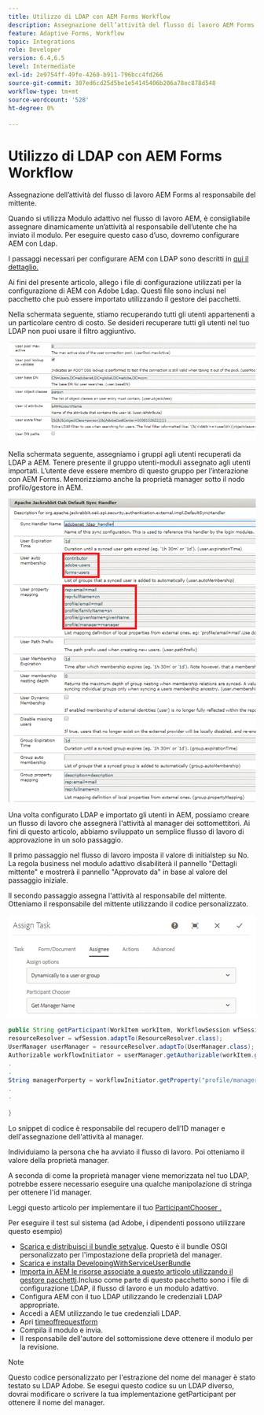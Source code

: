 ```yaml
---
title: Utilizzo di LDAP con AEM Forms Workflow
description: Assegnazione dell’attività del flusso di lavoro AEM Forms al responsabile del mittente
feature: Adaptive Forms, Workflow
topic: Integrations
role: Developer
version: 6.4,6.5
level: Intermediate
exl-id: 2e9754ff-49fe-4260-b911-796bcc4fd266
source-git-commit: 307ed6cd25d5be1e54145406b206a78ec878d548
workflow-type: tm+mt
source-wordcount: '528'
ht-degree: 0%

---
```


# Utilizzo di LDAP con AEM Forms Workflow

Assegnazione dell’attività del flusso di lavoro AEM Forms al responsabile del mittente.

Quando si utilizza Modulo adattivo nel flusso di lavoro AEM, è consigliabile assegnare dinamicamente un’attività al responsabile dell’utente che ha inviato il modulo. Per eseguire questo caso d’uso, dovremo configurare AEM con Ldap.

I passaggi necessari per configurare AEM con LDAP sono descritti in [qui il dettaglio.](https://helpx.adobe.com/experience-manager/6-5/sites/administering/using/ldap-config.html)

Ai fini del presente articolo, allego i file di configurazione utilizzati per la configurazione di AEM con Adobe Ldap. Questi file sono inclusi nel pacchetto che può essere importato utilizzando il gestore dei pacchetti.

Nella schermata seguente, stiamo recuperando tutti gli utenti appartenenti a un particolare centro di costo. Se desideri recuperare tutti gli utenti nel tuo LDAP non puoi usare il filtro aggiuntivo.

![Configurazione LDAP](assets/costcenterldap.gif)

Nella schermata seguente, assegniamo i gruppi agli utenti recuperati da LDAP a AEM. Tenere presente il gruppo utenti-moduli assegnato agli utenti importati. L’utente deve essere membro di questo gruppo per l’interazione con AEM Forms. Memorizziamo anche la proprietà manager sotto il nodo profilo/gestore in AEM.

![Synchandler](assets/synchandler.gif)

Una volta configurato LDAP e importato gli utenti in AEM, possiamo creare un flusso di lavoro che assegnerà l&#39;attività al manager dei sottomettitori. Ai fini di questo articolo, abbiamo sviluppato un semplice flusso di lavoro di approvazione in un solo passaggio.

Il primo passaggio nel flusso di lavoro imposta il valore di initialstep su No. La regola business nel modulo adattivo disabiliterà il pannello &quot;Dettagli mittente&quot; e mostrerà il pannello &quot;Approvato da&quot; in base al valore del passaggio iniziale.

Il secondo passaggio assegna l&#39;attività al responsabile del mittente. Otteniamo il responsabile del mittente utilizzando il codice personalizzato.

![Assegna attività](assets/assigntask.gif)

```java
public String getParticipant(WorkItem workItem, WorkflowSession wfSession, MetaDataMap arg2) throws WorkflowException{
resourceResolver = wfSession.adaptTo(ResourceResolver.class);
UserManager userManager = resourceResolver.adaptTo(UserManager.class);
Authorizable workflowInitiator = userManager.getAuthorizable(workItem.getWorkflow().getInitiator());
.
.
String managerPorperty = workflowInitiator.getProperty("profile/manager")[0].getString();
.
.

}
```

Lo snippet di codice è responsabile del recupero dell&#39;ID manager e dell&#39;assegnazione dell&#39;attività al manager.

Individuiamo la persona che ha avviato il flusso di lavoro. Poi otteniamo il valore della proprietà manager.

A seconda di come la proprietà manager viene memorizzata nel tuo LDAP, potrebbe essere necessario eseguire una qualche manipolazione di stringa per ottenere l&#39;id manager.

Leggi questo articolo per implementare il tuo [  ParticipantChooser .](https://helpx.adobe.com/experience-manager/using/dynamic-steps.html)

Per eseguire il test sul sistema (ad Adobe, i dipendenti possono utilizzare questo esempio)

* [Scarica e distribuisci il bundle setvalue](/help/forms/assets/common-osgi-bundles/SetValueApp.core-1.0-SNAPSHOT.jar). Questo è il bundle OSGI personalizzato per l&#39;impostazione della proprietà del manager.
* [Scarica e installa DevelopingWithServiceUserBundle](/help/forms/assets/common-osgi-bundles/DevelopingWithServiceUser.jar)
* [Importa in AEM le risorse associate a questo articolo utilizzando il gestore pacchetti](assets/aem-forms-ldap.zip).Incluso come parte di questo pacchetto sono i file di configurazione LDAP, il flusso di lavoro e un modulo adattivo.
* Configura AEM con il tuo LDAP utilizzando le credenziali LDAP appropriate.
* Accedi a AEM utilizzando le tue credenziali LDAP.
* Apri [timeoffrequestform](http://localhost:4502/content/dam/formsanddocuments/helpx/timeoffrequestform/jcr:content?wcmmode=disabled)
* Compila il modulo e invia.
* Il responsabile dell&#39;autore del sottomissione deve ottenere il modulo per la revisione.

>[!NOTE]
>
>Questo codice personalizzato per l&#39;estrazione del nome del manager è stato testato su LDAP Adobe. Se esegui questo codice su un LDAP diverso, dovrai modificare o scrivere la tua implementazione getParticipant per ottenere il nome del manager.
